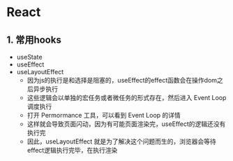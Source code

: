 # React

## 1. 常用hooks

- useState
- useEffect
- useLayoutEffect
  - 因为js的执行是和选择是阻塞的，useEffect的effect函数会在操作dom之后异步执行
  - 这些逻辑会以单独的宏任务或者微任务的形式存在，然后进入 Event Loop 调度执行
  - 打开 Permormance 工具，可以看到 Event Loop 的详情
  - 这样就会导致页面闪动，因为有可能页面渲染完，useEffect的逻辑还没有执行完
  - 因此，useLayoutEffect 就是为了解决这个问题而生的，浏览器会等待effect逻辑执行完毕，在执行渲染
